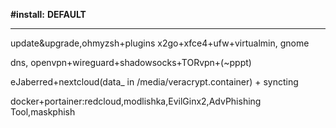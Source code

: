 **#install:**
**DEFAULT**
****
update&upgrade,ohmyzsh+plugins
x2go+xfce4+ufw+virtualmin, gnome 

dns, openvpn+wireguard+shadowsocks+TORvpn+(~pppt)

eJaberred+nextcloud(data_ in /media/veracrypt.container) + syncting

docker+portainer:redcloud,modlishka,EvilGinx2,AdvPhishing Tool,maskphish







